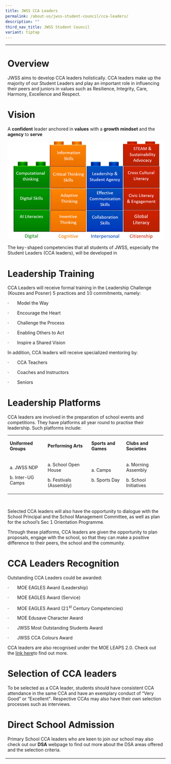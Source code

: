 ```yaml
---
title: JWSS CCA Leaders
permalink: /about-us/jwss-student-council/cca-leaders/
description: ""
third_nav_title: JWSS Student Council
variant: tiptap
---
```

<table style="minWidth: 25px">
<colgroup>
<col>
</colgroup>
<tbody>
<tr>
<td rowspan="1" colspan="1">
<h1>Overview</h1>
<p>JWSS aims to develop CCA leaders holistically. CCA leaders make up the
majority of our Student Leaders and play an important role in influencing
their peers and juniors in values such as Resilience, Integrity, Care,
Harmony, Excellence and Respect.</p>
<p></p>
<h1>Vision</h1>
<p>A <strong>confident</strong> leader anchored in <strong>values</strong> with
a <strong>growth mindset</strong> and the <strong>agency</strong> to <strong>serve</strong>
</p>
<p></p>
<div class="isomer-image-wrapper">
<img style="width: 100%" height="auto" width="100%" alt="" src="/images/CCAs/SC/Picture2.png">
</div>
<p>The key-shaped competencies that all students of JWSS, especially the
Student Leaders (CCA leaders), will be developed in</p>
<p></p>
<h1>Leadership Training</h1>
<p>CCA Leaders will receive formal training in the Leadership Challenge (Kouzes
and Posner) 5 practices and 10 commitments, namely:</p>
<p>·&nbsp;&nbsp;&nbsp;&nbsp;&nbsp;&nbsp; Model the Way</p>
<p>·&nbsp;&nbsp;&nbsp;&nbsp;&nbsp;&nbsp; Encourage the Heart</p>
<p>·&nbsp;&nbsp;&nbsp;&nbsp;&nbsp;&nbsp; Challenge the Process</p>
<p>·&nbsp;&nbsp;&nbsp;&nbsp;&nbsp;&nbsp; Enabling Others to Act</p>
<p>·&nbsp;&nbsp;&nbsp;&nbsp;&nbsp;&nbsp; Inspire a Shared Vision</p>
<p>In addition, CCA leaders will receive specialized mentoring by:</p>
<p>·&nbsp;&nbsp;&nbsp;&nbsp;&nbsp;&nbsp; CCA Teachers</p>
<p>·&nbsp;&nbsp;&nbsp;&nbsp;&nbsp;&nbsp; Coaches and Instructors</p>
<p>·&nbsp;&nbsp;&nbsp;&nbsp;&nbsp;&nbsp; Seniors</p>
<p></p>
<h1>Leadership Platforms</h1>
<p>CCA leaders are involved in the preparation of school events and competitions.
They have platforms all year round to practise their leadership. Such platforms
include:</p>
<table style="minWidth: 100px">
<colgroup>
<col>
<col>
<col>
<col>
</colgroup>
<tbody>
<tr>
<td rowspan="1" colspan="1">
<p><strong>Uniformed Groups</strong>
</p>
</td>
<td rowspan="1" colspan="1">
<p><strong>Performing Arts</strong>
</p>
</td>
<td rowspan="1" colspan="1">
<p><strong>Sports and Games</strong>
</p>
</td>
<td rowspan="1" colspan="1">
<p><strong>Clubs and Societies</strong>
</p>
</td>
</tr>
<tr>
<td rowspan="1" colspan="1">
<p>a. JWSS NDP</p>
<p>b. Inter-UG Camps</p>
</td>
<td rowspan="1" colspan="1">
<p>a. School Open House</p>
<p>b. Festivals (Assembly)</p>
</td>
<td rowspan="1" colspan="1">
<p>a. Camps</p>
<p>b. Sports Day</p>
</td>
<td rowspan="1" colspan="1">
<p>a. Morning Assembly</p>
<p>b. School Initiatives</p>
</td>
</tr>
</tbody>
</table>
<p>&nbsp;</p>
<p>Selected CCA leaders will also have the opportunity to dialogue with the
School Principal and the School Management Committee, as well as plan for
the school’s Sec 1 Orientation Programme.</p>
<p>Through these platforms, CCA leaders are given the opportunity to plan
proposals, engage with the school, so that they can make a positive difference
to their peers, the school and the community.</p>
<p></p>
<h1>CCA Leaders Recognition</h1>
<p>Outstanding CCA Leaders could be awarded:</p>
<p>·&nbsp;&nbsp;&nbsp;&nbsp;&nbsp;&nbsp; MOE EAGLES Award (Leadership)</p>
<p>·&nbsp;&nbsp;&nbsp;&nbsp;&nbsp;&nbsp; MOE EAGLES Award (Service)</p>
<p>·&nbsp;&nbsp;&nbsp;&nbsp;&nbsp;&nbsp; MOE EAGLES Award (21<sup>st</sup> Century
Competencies)</p>
<p>·&nbsp;&nbsp;&nbsp;&nbsp;&nbsp;&nbsp; MOE Edusave Character Award</p>
<p>·&nbsp;&nbsp;&nbsp;&nbsp;&nbsp;&nbsp; JWSS Most Outstanding Students Award</p>
<p>·&nbsp;&nbsp;&nbsp;&nbsp;&nbsp;&nbsp; JWSS CCA Colours Award</p>
<p>CCA leaders are also recognised under the MOE LEAPS 2.0. Check out the
<a href="https://www.moe.gov.sg/education-in-sg/our-programmes/cca/leaps2-0" rel="noopener nofollow" target="_blank">link here</a>to find out more.</p>
<p></p>
<h1>Selection of CCA leaders</h1>
<p>To be selected as a CCA leader, students should have consistent CCA attendance
in the same CCA and have an exemplary conduct of “Very Good” or “Excellent”.
Respective CCAs may also have their own selection processes such as interviews.</p>
<h1>Direct School Admission</h1>
<p>Primary School CCA leaders who are keen to join our school may also check
out our <strong>DSA </strong>webpage to find out more about the DSA areas
offered and the selection criteria.</p>
</td>
</tr>
</tbody>
</table>
<p></p>
